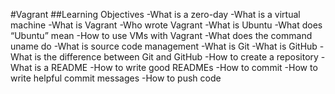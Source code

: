 #Vagrant
##Learning Objectives
-What is a zero-day
-What is a virtual machine
-What is Vagrant
-Who wrote Vagrant
-What is Ubuntu
-What does “Ubuntu” mean
-How to use VMs with Vagrant
-What does the command uname do
-What is source code management
-What is Git
-What is GitHub
-What is the difference between Git and GitHub
-How to create a repository
-What is a README
-How to write good READMEs
-How to commit
-How to write helpful commit messages
-How to push code